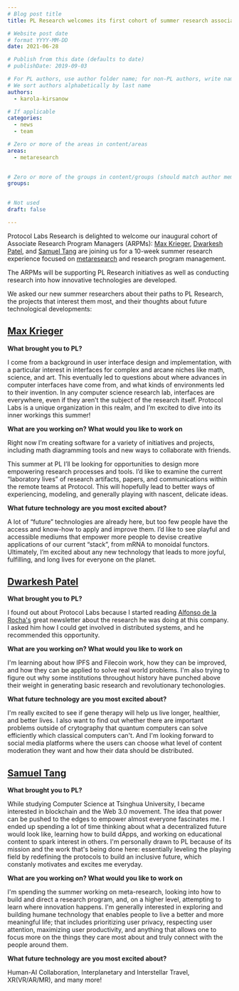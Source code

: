 ```yaml
---
# Blog post title
title: PL Research welcomes its first cohort of summer research associates

# Website post date
# format YYYY-MM-DD
date: 2021-06-28

# Publish from this date (defaults to date)
# publishDate: 2019-09-03

# For PL authors, use author folder name; for non-PL authors, write name as in paper within ""
# We sort authors alphabetically by last name
authors:
  - karola-kirsanow

# If applicable
categories:
  - news
  - team

# Zero or more of the areas in content/areas
areas:
  - metaresearch
  

# Zero or more of the groups in content/groups (should match author membership)
groups:
 

# Not used
draft: false

---
```

Protocol Labs Research is delighted to welcome our inaugural cohort of Associate Research Program Managers (ARPMs): [Max Krieger](/authors/max-krieger/), [Dwarkesh Patel](/authors/dwarkesh-patel), and [Samuel Tang](/authors/samuel-tang/) are joining us for a 10-week summer research experience focused on [metaresearch](/areas/metaresearch/) and research program management.

The ARPMs will be supporting PL Research initiatives as well as conducting research into how innovative technologies are developed.

We asked our new summer researchers about their paths to PL Research, the projects that interest them most, and their thoughts about future technological developments:

## [Max Krieger](/authors/max-krieger/)


**What brought you to PL?**


I come from a background in user interface design and implementation, with a particular interest in interfaces for complex and arcane niches like math, science, and art. This eventually led to questions about where advances in computer interfaces have come from, and what kinds of environments led to their invention. In any computer science research lab, interfaces are everywhere, even if they aren’t the subject of the research itself. Protocol Labs is a unique organization in this realm, and I’m excited to dive into its inner workings this summer!

**What are you working on? What would you like to work on**

Right now I’m creating software for a variety of initiatives and projects, including math diagramming tools and new ways to collaborate with friends.

This summer at PL I’ll be looking for opportunities to design more empowering research processes and tools. I’d like to examine the current “laboratory lives” of research artifacts, papers, and communications within the remote teams at Protocol. This will hopefully lead to better ways of experiencing, modeling, and generally playing with nascent, delicate ideas. 


**What future technology are you most excited about?**

A lot of “future” technologies are already here, but too few people have the access and know-how to apply and improve them. I’d like to see playful and accessible mediums that empower more people to devise creative applications of our current “stack”, from mRNA to monoidal functors. Ultimately, I’m excited about any new technology that leads to more joyful, fulfilling, and long lives for everyone on the planet.

## [Dwarkesh Patel](/authors/dwarkesh-patel)


**What brought you to PL?**

I found out about Protocol Labs because I started reading [Alfonso de la Rocha's](/authors/alfonso-delarocha/) great newsletter about the research he was doing at this company. I asked him how I could get involved in distributed systems, and he recommended this opportunity.

**What are you working on? What would you like to work on**

I'm learning about how IPFS and Filecoin work, how they can be improved, and how they can be applied to solve real world problems. I'm also trying to figure out why some institutions throughout history have punched above their weight in generating basic research and revolutionary techonologies.

**What future technology are you most excited about?**

I'm really excited to see if gene therapy will help us live longer, healthier, and better lives. I also want to find out whether there are important problems outside of crytography that quantum computers can solve efficiently which classical computers can't. And I'm looking forward to social media platforms where the users can choose what level of content moderation they want and how their data should be distributed.


## [Samuel Tang](/authors/samuel-tang/)

**What brought you to PL?**

While studying Computer Science at Tsinghua University, I became interested in blockchain and the Web 3.0 movement. The idea that power can be pushed to the edges to empower almost everyone fascinates me. I ended up spending a lot of time thinking about what a decentralized future would look like, learning how to build dApps, and working on educational content to spark interest in others. I'm personally drawn to PL because of its mission and the work that's being done here: essentially leveling the playing field by redefining the protocols to build an inclusive future, which constanly motivates and excites me everyday. 

**What are you working on? What would you like to work on**

I'm spending the summer working on meta-research, looking into how to build and direct a research program, and, on a higher level, attempting to learn where innovation happens. I'm generally interested in exploring and building humane technology that enables people to live a better and more meaningful life; that includes prioritizing user privacy, respecting user attention, maximizing user productivity, and anything that allows one to focus more on the things they care most about and truly connect with the people around them. 

**What future technology are you most excited about?**

Human-AI Collaboration, Interplanetary and Interstellar Travel, XR(VR/AR/MR), and many more! 